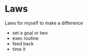 # Laws
Laws for myself to make a difference

- set a goal or two
- exec routine
- feed back
- time it

